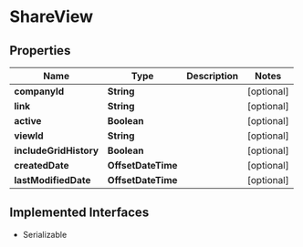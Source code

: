 

# ShareView


## Properties

| Name | Type | Description | Notes |
|------------ | ------------- | ------------- | -------------|
|**companyId** | **String** |  |  [optional] |
|**link** | **String** |  |  [optional] |
|**active** | **Boolean** |  |  [optional] |
|**viewId** | **String** |  |  [optional] |
|**includeGridHistory** | **Boolean** |  |  [optional] |
|**createdDate** | **OffsetDateTime** |  |  [optional] |
|**lastModifiedDate** | **OffsetDateTime** |  |  [optional] |


## Implemented Interfaces

* Serializable


